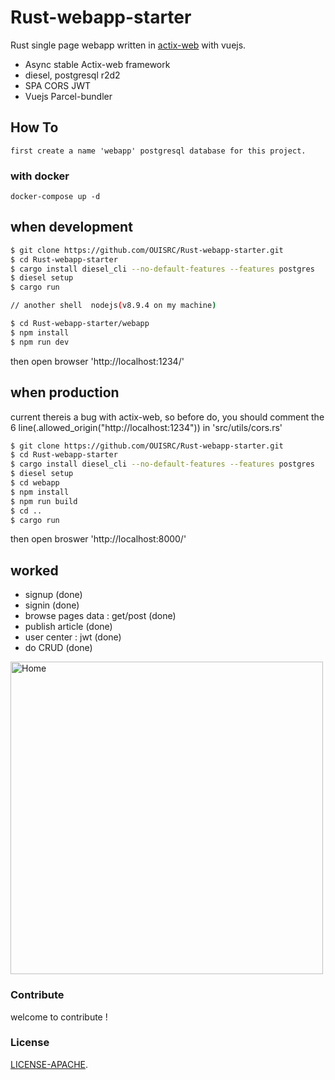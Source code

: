 # Rust-webapp-starter
Rust single page webapp written in [actix-web](https://github.com/actix/actix-web) with vuejs.
- Async stable Actix-web framework 
- diesel, postgresql r2d2
- SPA CORS JWT
- Vuejs Parcel-bundler

## How To
    first create a name 'webapp' postgresql database for this project.

### with docker

```
docker-compose up -d
```

## when development 
```bash
$ git clone https://github.com/OUISRC/Rust-webapp-starter.git
$ cd Rust-webapp-starter
$ cargo install diesel_cli --no-default-features --features postgres
$ diesel setup
$ cargo run

// another shell  nodejs(v8.9.4 on my machine)

$ cd Rust-webapp-starter/webapp
$ npm install
$ npm run dev
```
then open browser 'http://localhost:1234/'

## when production

current thereis a bug with actix-web, so before do, you should comment the 6 line(.allowed_origin("http://localhost:1234")) in 'src/utils/cors.rs' 

```bash
$ git clone https://github.com/OUISRC/Rust-webapp-starter.git
$ cd Rust-webapp-starter
$ cargo install diesel_cli --no-default-features --features postgres
$ diesel setup
$ cd webapp
$ npm install
$ npm run build
$ cd ..
$ cargo run
```
then open broswer 'http://localhost:8000/'

## worked
- signup (done)
- signin (done)
- browse pages data : get/post (done)
- publish article (done)
- user center : jwt (done)
- do CRUD (done)

<img alt="Home" height="500" src="https://raw.githubusercontent.com/OUISRC/Rust-webapp-starter/master/2018-04-04%2017-06-57.png">

### Contribute
 
welcome to contribute !

### License

[LICENSE-APACHE](https://github.com/OUIRC/Rust-webapp-starter/blob/master/LICENSE).

